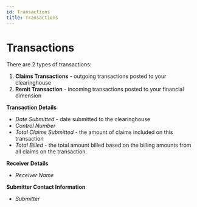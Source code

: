 ```yaml
---
id: Transactions
title: Transactions
---
```


# Transactions

There are 2 types of transactions:
1. **Claims Transactions** - outgoing transactions posted to your clearinghouse
2. **Remit Transaction** - incoming transactions posted to your financial dimension

**Transaction Details**
- *Date Submitted* - date submitted to the clearinghouse
- *Control Number*
- *Total Claims Submitted* - the amount of claims included on this transaction
- *Total Billed* - the total amount billed based on the billing amounts from all claims on the transaction.

**Receiver Details**
- *Receiver Name*

**Submitter Contact Information**
- *Submitter*

